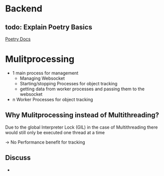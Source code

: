 # Backend

## todo: Explain Poetry Basics
[Poetry Docs](https://python-poetry.org/docs/cli/)

# Mulitprocessing
* 1 main process for management 
  * Managing Websocket
  * Starting/stopping Processes for object tracking
  * getting data from worker processes and passing them to the websocket
* n Worker Processes for object tracking

## Why Mulitprocessing instead of Multithreading?
Due to the global Interpreter Lock (GIL) in the case of Multithreading there would still only be executed one thread at a time 

-> No Performance benefit for tracking

## Discuss
* 
